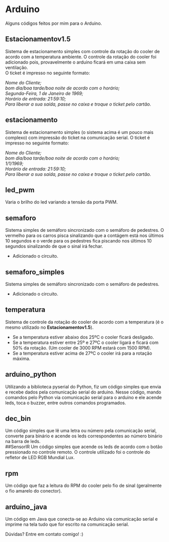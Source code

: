 # Arduino
  Alguns códigos feitos por mim para o Arduino.

## Estacionamentov1.5
Sistema de estacionamento simples com controle da rotação do cooler de acordo com a temperatura ambiente. O controle da rotação do cooler foi adicionado pois, provavelmente o arduino ficará em uma caixa sem ventilação.  
O ticket é impresso no seguinte formato:  

*Nome do Cliente;  
bom dia/boa tarde/boa noite de acordo com o horário;  
Segunda-Feira, 1 de Janeiro de 1969;  
Horário de entrada: 21:59:10;  
Para liberar a sua saída, passe no caixa e troque o ticket pelo cartão.*   

## estacionamento
Sistema de estacionamento simples (o sistema acima é um pouco mais complexo) com impressão do ticket na comunicação serial.
O ticket é impresso no seguinte formato:  

*Nome do Cliente;  
bom dia/boa tarde/boa noite de acordo com o horário;  
1/1/1969;  
Horário de entrada: 21:59:10;  
Para liberar a sua saída, passe no caixa e troque o ticket pelo cartão.*   
  
## led_pwm
Varia o brilho do led variando a tensão da porta PWM.

## semaforo
Sistema simples de semáforo sincronizado com o semáforo de pedestres. O vermelho para os carros pisca sinalizando que a contágem está nos últimos 10 segundos e o verde para os pedestres fica piscando nos últimos 10 segundos sinalizando de que o sinal irá fechar.
 - Adicionado o circuito.    

## semaforo_simples
Sistema simples de semáforo sincronizado com o semáforo de pedestres.
 - Adicionado o circuito.    

## temperatura
Sistema de controle da rotação do cooler de acordo com a temperatura (é o mesmo utilizado no **Estacionamentov1.5**).  
 - Se a temperatura estiver abaixo dos 25ºC o cooler ficará desligado.  
 - Se a temperatura estiver entre 25º e 27ºC o cooler ligará e ficará com 50% da rotação. (Um cooler de 3000 RPM estará com 1500 RPM).  
 - Se a temperatura estiver acima de 27ºC o cooler irá para a rotação máxima.  

## arduino_python
Utilizando a biblioteca pyserial do Python, fiz um código simples que envia e recebe dados pela comunicação serial do arduino. Nesse código, mando comandos pelo Python via comunicação serial para o arduino e ele acende leds, toca o buzzer, entre outros comandos programados.  

## dec_bin
Um código simples que lê uma letra ou número pela comunicação serial, converte para binário e acende os leds correspondentes ao número binário na barra de leds.  
##SensorIR
Um código simples que acende os leds de acordo com o botão pressionado no controle remoto. O controle utilizado foi o controle do refletor de LED RGB Mundial Lux.  

## rpm
Um código que faz a leitura do RPM do cooler pelo fio de sinal (geralmente o fio amarelo do conector).  

## arduino_java
Um código em Java que conecta-se ao Arduino via comunicação serial e imprime na tela tudo que for escrito na comunicação serial.  
  

Dúvidas? Entre em contato comigo! :)  
